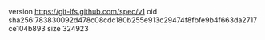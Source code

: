 version https://git-lfs.github.com/spec/v1
oid sha256:783830092d478c08cdc180b255e913c29474f8fbfe9b4f663da2717ce104b893
size 324923
